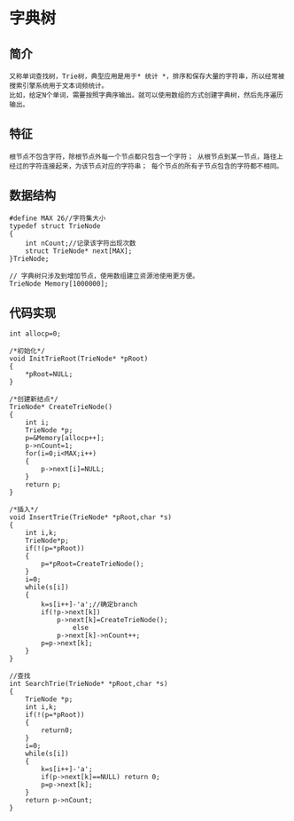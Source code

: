 # 字典树

## 简介

    又称单词查找树，Trie树，典型应用是用于* 统计 *，排序和保存大量的字符串，所以经常被搜索引擎系统用于文本词频统计。
    比如，给定N个单词，需要按照字典序输出。就可以使用数组的方式创建字典树，然后先序遍历输出。

## 特征

    根节点不包含字符，除根节点外每一个节点都只包含一个字符； 从根节点到某一节点，路径上经过的字符连接起来，为该节点对应的字符串； 每个节点的所有子节点包含的字符都不相同。

## 数据结构

~~~
#define MAX 26//字符集大小
typedef struct TrieNode
{
    int nCount;//记录该字符出现次数
    struct TrieNode* next[MAX];
}TrieNode;

// 字典树只涉及到增加节点，使用数组建立资源池使用更方便。
TrieNode Memory[1000000];  
~~~

## 代码实现

~~~
int allocp=0;
 
/*初始化*/
void InitTrieRoot(TrieNode* *pRoot)
{
    *pRoot=NULL;
}
 
/*创建新结点*/
TrieNode* CreateTrieNode()
{
    int i;
    TrieNode *p;
    p=&Memory[allocp++];
    p->nCount=1;
    for(i=0;i<MAX;i++)
    {
        p->next[i]=NULL;
    }
    return p;
}
 
/*插入*/
void InsertTrie(TrieNode* *pRoot,char *s)
{
    int i,k;
    TrieNode*p;
    if(!(p=*pRoot))
    {
        p=*pRoot=CreateTrieNode();
    }
    i=0;
    while(s[i])
    {
        k=s[i++]-'a';//确定branch
        if(!p->next[k])
            p->next[k]=CreateTrieNode();
                else
            p->next[k]->nCount++;
        p=p->next[k];
    }
}
 
//查找
int SearchTrie(TrieNode* *pRoot,char *s)
{
    TrieNode *p;
    int i,k;
    if(!(p=*pRoot))
    {
        return0;
    }
    i=0;
    while(s[i])
    {
        k=s[i++]-'a';
        if(p->next[k]==NULL) return 0;
        p=p->next[k];
    }
    return p->nCount;
}
~~~
